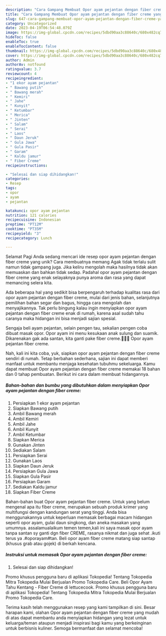 ```yaml
---
description: "Cara Gampang Membuat Opor ayam pejantan dengan fiber creme yang Lezat, Sempurna"
title: "Cara Gampang Membuat Opor ayam pejantan dengan fiber creme yang Lezat, Sempurna"
slug: 647-cara-gampang-membuat-opor-ayam-pejantan-dengan-fiber-creme-yang-lezat-sempurna
category: Uncategorized
date: 2023-04-19T06:54:48.079Z
image: https://img-global.cpcdn.com/recipes/5dbd90aa3c88640c/680x482cq70/opor-ayam-pejantan-dengan-fiber-creme-foto-resep-utama.jpg
hideToc: false
enableToc: true
enableTocContent: false
thumbnail: https://img-global.cpcdn.com/recipes/5dbd90aa3c88640c/680x482cq70/opor-ayam-pejantan-dengan-fiber-creme-foto-resep-utama.jpg
cover: https://img-global.cpcdn.com/recipes/5dbd90aa3c88640c/680x482cq70/opor-ayam-pejantan-dengan-fiber-creme-foto-resep-utama.jpg
author: Admin
authorAv: notfound
ratingvalue: 3.7
reviewcount: 4
recipeingredient:
- "1 ekor ayam pejantan"
- " Bawang putih"
- " Bawang merah"
- " Kemiri"
- " Jahe"
- " Kunyit"
- " Ketumbar"
- " Merica"
- " Jinten"
- " Salam"
- " Serai"
- " Laos"
- " Daun Jeruk"
- " Gula Jawa"
- " Gula Pasir"
- " Garam"
- " Kaldu jamur"
- " Fiber Creme"
recipeinstructions:

- "Selesai dan siap dihidangkan!"
categories:
- Resep
tags:
- opor
- ayam
- pejantan

katakunci: opor ayam pejantan 
nutrition: 121 calories
recipecuisine: Indonesian
preptime: "PT12M"
cooktime: "PT35M"
recipeyield: "3"
recipecategory: Lunch

---
```



Selamat Pagi Anda sedang mencari ide resep opor ayam pejantan dengan fiber creme yang unik? Cara membuatnya memang Agak tidak terlalu sulit namun tidak gampang juga. Jika keliru mengolah maka hasilnya tidak akan memuaskan dan bahkan tidak sedap. Padahal opor ayam pejantan dengan fiber creme yang enak selayaknya punya aroma dan rasa yang dapat memancing selera kita.


Ada beberapa hal yang sedikit bisa berpengaruh terhadap kualitas rasa dari opor ayam pejantan dengan fiber creme, mulai dari jenis bahan, selanjutnya pemilihan bahan segar dan bagus, hingga cara mengolah dan menyajikannya. Tak perlu bingung kalau ingin menyiapkan opor ayam pejantan dengan fiber creme enak di rumah, karena asal sudah tahu caranya maka hidangan ini bisa menjadi sajian spesial.

Sengaja beli ayam pejantan, selain pengen tau, sekalian pengen coba dibuat masak opor. Opor ayam ini menu kesukaan anak sulung dan suamik. Dikarenakan gak ada santan, kita ganti pake fiber creme.🥰😍😍 Opor ayam pejantan fiber creme.


Nah, kali ini kita coba, yuk, siapkan opor ayam pejantan dengan fiber creme sendiri di rumah. Tetap berbahan sederhana, sajian ini dapat memberi manfaat untuk membantu menjaga kesehatan tubuhmu sekeluarga. Kamu dapat membuat Opor ayam pejantan dengan fiber creme memakai 18 bahan dan 0 tahap pembuatan. Berikut ini cara dalam membuat hidangannya.

<!--inarticleads1-->

##### Bahan-bahan dan bumbu yang dibutuhkan dalam menyiapkan Opor ayam pejantan dengan fiber creme:

1. Persiapkan 1 ekor ayam pejantan
1. Siapkan  Bawang putih
1. Ambil  Bawang merah
1. Ambil  Kemiri
1. Ambil  Jahe
1. Ambil  Kunyit
1. Ambil  Ketumbar
1. Siapkan  Merica
1. Gunakan  Jinten
1. Sediakan  Salam
1. Persiapkan  Serai
1. Gunakan  Laos
1. Siapkan  Daun Jeruk
1. Persiapkan  Gula Jawa
1. Siapkan  Gula Pasir
1. Persiapkan  Garam
1. Sediakan  Kaldu jamur
1. Siapkan  Fiber Creme


Bahan-bahan buat Opor ayam pejantan fiber creme. Untuk yang belum mengenal apa itu fiber creme, merupakan sebuah produk krimer yang multifungsi dengan kandungan serat yang tinggi. Anda bisa menggunakannya untuk keperluan memasak berbagai macam hidangan seperti opor ayam, gulai daun singkong, dan aneka masakan yang umumnya. assalamualaikum temen temen,kali ini saya masak opor ayam tanpa santan sy ganti dgn fiber CREME, rasanya nikmat dan juga sehat .ikuti terus ya .#oporayam#tan. Beli opor ayam fiber creme matang siap santap (khusus grab atau gojek) di berkah kencana. 

<!--inarticleads2-->

##### Instruksi untuk memasak Opor ayam pejantan dengan fiber creme:


1. Selesai dan siap dihidangkan!

Promo khusus pengguna baru di aplikasi Tokopedia! Tentang Tokopedia Mitra Tokopedia Mulai Berjualan Promo Tokopedia Care. Beli Opor Ayam Tahu Kentang - Fiber Creme di lettucecook. Promo khusus pengguna baru di aplikasi Tokopedia! Tentang Tokopedia Mitra Tokopedia Mulai Berjualan Promo Tokopedia Care. 

Terima kasih telah menggunakan resep yang kami tampilkan di sini. Besar harapan kami, olahan Opor ayam pejantan dengan fiber creme yang mudah di atas dapat membantu anda menyiapkan hidangan yang lezat untuk keluarga/teman ataupun menjadi inspirasi bagi kamu yang berkeinginan untuk berbisnis kuliner. Semoga bermanfaat dan selamat mencoba!
